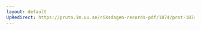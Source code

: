 ```yaml
---
layout: default
UpRedirect: https://pruto.im.uu.se/riksdagen-records-pdf/1874/prot-1874--ak--521/prot-1874--ak--521_005.pdf
---
```

